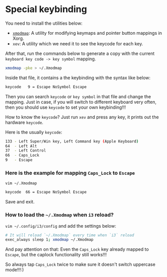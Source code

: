 # Special keybinding

You need to install the utilities below:
- [`xmodmap`](https://wiki.archlinux.org/index.php/xmodmap): A utility for modifying keymaps and pointer button mappings in Xorg.
- `xev`: A utility which we need it to see the keycode for each key.

After that, run the commands below to generate a copy with the current `keyboard key code -> key symbol` mapping.

```bash
xmodmap -pke > ~/.Xmodmap
```

Inside that file, it contains a the keybinding with the syntax like below:

```bash
keycode   9 = Escape NoSymbol Escape
```

Then you can search `keycode` or `key symbol` in that file and change the mapping. Just in case, if you will switch
to different keyboard very often, then you should use `keycode` to set your own keybinding!!!

How to know the `keycode`? Just run `xev` and press any key, it prints out the hardware `keycode`.

Here is the usually `keycode`:

```bash
133 - Left Super/Win key, Left Command key (Apple Keyboard)
64  - Left Alt
37  - Left Control
66  - Caps_Lock
9   - Escape
```

### Here is the example for mapping `Caps_Lock` to `Escape`

`vim ~/.Xmodmap`

```bash
keycode  66 = Escape NoSymbol Escape
```
Save and exit.

### How to load the **`~/.Xmodmap`** when **`i3`** reload?

`vim ~/.config/i3/config` and add the settings below:

```bash
# It will reload `~/.Xmodmap` every time when `i3` reload
exec_always sleep 1; xmodmap ~/.Xmodmap
```

And pay attention on that: Even the `Caps_Lock` key already mapped to `Escape`, but the caplock functionality still works!!!

So always tap `Caps_Lock` twice to make sure it doesn't switch uppercase mode!!!:)

</br>
